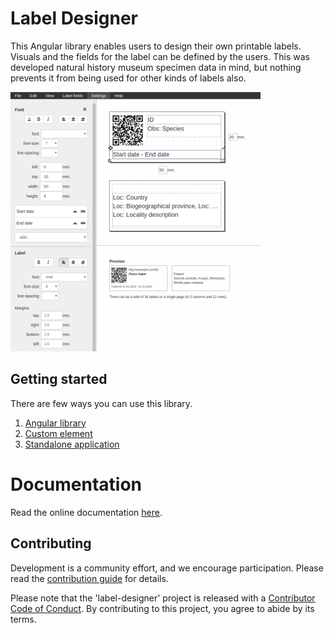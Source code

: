 # Label Designer

This Angular library enables users to design their own printable labels.
Visuals and the fields for the label can be defined by the users.
This was developed natural history museum specimen data in mind, but nothing prevents
it from being used for other kinds of labels also.

![editor](screenshots/editor.png)

## Getting started
There are few ways you can use this library.
1. [Angular library](https://luomus.github.io/label-designer/additional-documentation/usage/angular-component.html)
2. [Custom element](https://luomus.github.io/label-designer/additional-documentation/usage/custom-html-element.html)
3. [Standalone application](https://luomus.github.io/label-designer/additional-documentation/usage/standalone-app.html)

# Documentation

Read the online documentation [here](https://luomus.github.io/label-designer).

## Contributing
Development is a community effort, and we encourage participation. Please read the [contribution guide](https://luomus.github.io/label-designer/additional-documentation/contributing.html) for details.

Please note that the 'label-designer' project is released with a [Contributor Code of Conduct](https://luomus.github.io/label-designer/additional-documentation/contributor-code-of-conduct.html). By contributing to this project, you agree to abide by its terms.
